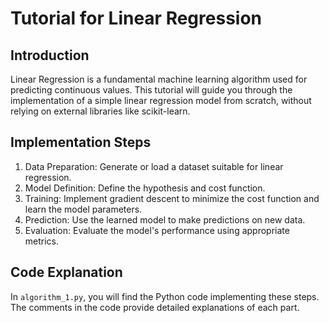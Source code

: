 # Tutorial for Linear Regression
## Introduction
Linear Regression is a fundamental machine learning algorithm used for predicting continuous values. This tutorial will guide you through the implementation of a simple linear regression model from scratch, without relying on external libraries like scikit-learn.

## Implementation Steps
1. Data Preparation: Generate or load a dataset suitable for linear regression.
2. Model Definition: Define the hypothesis and cost function.
3. Training: Implement gradient descent to minimize the cost function and learn the model parameters.
4. Prediction: Use the learned model to make predictions on new data.
5. Evaluation: Evaluate the model's performance using appropriate metrics.

## Code Explanation
In `algorithm_1.py`, you will find the Python code implementing these steps. The comments in the code provide detailed explanations of each part.